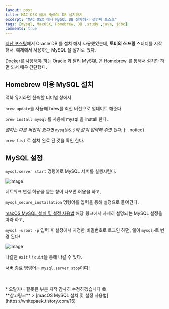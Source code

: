 ```yaml
---
layout: post
title: MAC OSX 에서 MySQL DB 설치하기
excerpt: "MAC OSX 에서 MySQL DB 설치하기 첫번째 포스트"
tags: [mysql, MacOSX, Homebrew, DB ,study ,java, jdbc]
comments: true
---
```


[지난 포스팅](https://devotto.github.io/articles/2019-03/macosx-docker-oracle)에서 Oracle DB 를 설치 해서 사용했었는데, **토비의 스프링** 스터디를 시작해서, 예제에서 사용하는 MySQL 을 깔기로 했다.  

Docker를 사용해야 하는 Oracle 과 달리 MySQL 은 Homebrew 를 통해서 설치만 하면 되서 매우 간단했다. 

## Homebrew 이용 MySQL 설치
맥북 유저라면 친숙할 터미널 창에서

`brew update`를 사용해 brew를 최신 버전으로 업데이트 해준다.

`brew install mysql` 를 사용해 mysql 을 install 한다.

*원하는 다른 버전이 있다면 `mysql@5.5`와 같이 입력해 주면 된다.*
{: .notice}

`brew list` 로 설치 완료 된 것을 확인 한다.

## MySQL 설정

`mysql.server start`  명령어로 MySQL 서버를 실행시킨다.

![image](https://user-images.githubusercontent.com/42940194/54304386-61712b00-4608-11e9-834d-8977077865a1.png)

네트워크 연결 허용을 묻는 창이 나오면 허용을 하고,

`mysql_secure_installation` 명령어를 입력을 통해 설정으로 들어간다.

[macOS MySQL 설치 및 설정 사용법](https://whitepaek.tistory.com/16) 해당 링크에서 자세히 설명되는 MySQL 설정을 따라 하고, 

`mysql -uroot -p` 	입력 후 설정에서 지정한 비밀번호로 로그인 하면, 쉘이 `mysql>`로 변경 된다!

![image](https://user-images.githubusercontent.com/42940194/54304435-79e14580-4608-11e9-839c-3ef141921cdf.png)

나갈땐 `exit` 나 `quit`을 통해 나갈 수 있다.

서버 종료 명령어는 `mysql.server stop`이다!

<br>
<br>
* 오탈자나 잘못된 부분 지적 감사히 수정하겠습니다 😆

<br>
**참고링크**
> [macOS MySQL 설치 및 설정 사용법](https://whitepaek.tistory.com/16)
